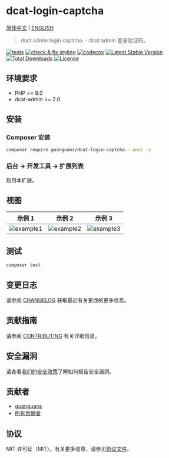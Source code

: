 # dcat-login-captcha

[简体中文](README-zh_CN.md) | [ENGLISH](README.md)

> dact admin login captcha. - dcat admin 登录验证码。

[![tests](https://github.com/guanguans/dcat-login-captcha/workflows/tests/badge.svg)](https://github.com/guanguans/dcat-login-captcha/actions)
[![check & fix styling](https://github.com/guanguans/dcat-login-captcha/actions/workflows/php-cs-fixer.yml/badge.svg)](https://github.com/guanguans/dcat-login-captcha/actions)
[![codecov](https://codecov.io/gh/guanguans/dcat-login-captcha/branch/main/graph/badge.svg?token=URGFAWS6S4)](https://codecov.io/gh/guanguans/dcat-login-captcha)
[![Latest Stable Version](https://poser.pugx.org/guanguans/dcat-login-captcha/v)](https://packagist.org/packages/guanguans/dcat-login-captcha)
[![Total Downloads](https://poser.pugx.org/guanguans/dcat-login-captcha/downloads)](https://packagist.org/packages/guanguans/dcat-login-captcha)
[![License](https://poser.pugx.org/guanguans/dcat-login-captcha/license)](https://packagist.org/packages/guanguans/dcat-login-captcha)

## 环境要求

* PHP >= 8.0
* dcat-admin >= 2.0

## 安装

### Composer 安装

```bash
composer require guanguans/dcat-login-captcha --ansi -v
```

### 后台 -> 开发工具 -> 扩展列表

启用本扩展。

## 视图

 示例 1                           | 示例 2                           | 示例 3                           
--------------------------------|--------------------------------|--------------------------------
 ![example1](docs/example1.png) | ![example2](docs/example2.png) | ![example3](docs/example3.png) 

## 测试

```bash
composer test
```

## 变更日志

请参阅 [CHANGELOG](CHANGELOG.md) 获取最近有关更改的更多信息。

## 贡献指南

请参阅 [CONTRIBUTING](.github/CONTRIBUTING.md) 有关详细信息。

## 安全漏洞

请查看[我们的安全政策](../../security/policy)了解如何报告安全漏洞。

## 贡献者

* [guanguans](https://github.com/guanguans)
* [所有贡献者](../../contributors)

## 协议

MIT 许可证（MIT）。有关更多信息，请参见[协议文件](LICENSE)。
